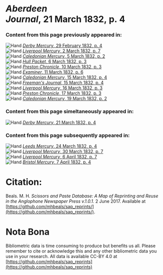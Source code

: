 # *Aberdeen Journal*, 21 March 1832, p. 4  
  
### Content from this page previously appeared in:  
![Hand](http://scissorsandpaste.net/wp-content/uploads/2017/06/smallhandpointer.png) [*Derby Mercury*, 29 February 1832, p. 4](https://mhbeals.github.io/sap_html/Derby-Mercury/Derby-Mercury-29-February-1832-p-4)  
![Hand](http://scissorsandpaste.net/wp-content/uploads/2017/06/smallhandpointer.png) [*Liverpool Mercury*, 2 March 1832, p. 7](https://mhbeals.github.io/sap_html/Liverpool-Mercury/Liverpool-Mercury-2-March-1832-p-7)  
![Hand](http://scissorsandpaste.net/wp-content/uploads/2017/06/smallhandpointer.png) [*Caledonian Mercury*, 5 March 1832, p. 2](https://mhbeals.github.io/sap_html/Caledonian-Mercury/Caledonian-Mercury-5-March-1832-p-2)  
![Hand](http://scissorsandpaste.net/wp-content/uploads/2017/06/smallhandpointer.png) [*Hull Packet*, 6 March 1832, p. 3](https://mhbeals.github.io/sap_html/Hull-Packet/Hull-Packet-6-March-1832-p-3)  
![Hand](http://scissorsandpaste.net/wp-content/uploads/2017/06/smallhandpointer.png) [*Preston Chronicle*, 10 March 1832, p. 3](https://mhbeals.github.io/sap_html/Preston-Chronicle/Preston-Chronicle-10-March-1832-p-3)  
![Hand](http://scissorsandpaste.net/wp-content/uploads/2017/06/smallhandpointer.png) [*Examiner*, 11 March 1832, p. 6](https://mhbeals.github.io/sap_html/Examiner/Examiner-11-March-1832-p-6)  
![Hand](http://scissorsandpaste.net/wp-content/uploads/2017/06/smallhandpointer.png) [*Caledonian Mercury*, 15 March 1832, p. 4](https://mhbeals.github.io/sap_html/Caledonian-Mercury/Caledonian-Mercury-15-March-1832-p-4)  
![Hand](http://scissorsandpaste.net/wp-content/uploads/2017/06/smallhandpointer.png) [*Freeman's Journal*, 15 March 1832, p. 4](https://mhbeals.github.io/sap_html/Freeman's-Journal/Freeman's-Journal-15-March-1832-p-4)  
![Hand](http://scissorsandpaste.net/wp-content/uploads/2017/06/smallhandpointer.png) [*Liverpool Mercury*, 16 March 1832, p. 3](https://mhbeals.github.io/sap_html/Liverpool-Mercury/Liverpool-Mercury-16-March-1832-p-3)  
![Hand](http://scissorsandpaste.net/wp-content/uploads/2017/06/smallhandpointer.png) [*Preston Chronicle*, 17 March 1832, p. 3](https://mhbeals.github.io/sap_html/Preston-Chronicle/Preston-Chronicle-17-March-1832-p-3)  
![Hand](http://scissorsandpaste.net/wp-content/uploads/2017/06/smallhandpointer.png) [*Caledonian Mercury*, 19 March 1832, p. 2](https://mhbeals.github.io/sap_html/Caledonian-Mercury/Caledonian-Mercury-19-March-1832-p-2)  
  
### Content from this page simeltaneously appeared in:  
![Hand](http://scissorsandpaste.net/wp-content/uploads/2017/06/smallhandpointer.png) [*Derby Mercury*, 21 March 1832, p. 4](https://mhbeals.github.io/sap_html/Derby-Mercury/Derby-Mercury-21-March-1832-p-4)  
  
### Content from this page subsequently appeared in:  
![Hand](http://scissorsandpaste.net/wp-content/uploads/2017/06/smallhandpointer.png) [*Leeds Mercury*, 24 March 1832, p. 4](https://mhbeals.github.io/sap_html/Leeds-Mercury/Leeds-Mercury-24-March-1832-p-4)  
![Hand](http://scissorsandpaste.net/wp-content/uploads/2017/06/smallhandpointer.png) [*Liverpool Mercury*, 30 March 1832, p. 7](https://mhbeals.github.io/sap_html/Liverpool-Mercury/Liverpool-Mercury-30-March-1832-p-7)  
![Hand](http://scissorsandpaste.net/wp-content/uploads/2017/06/smallhandpointer.png) [*Liverpool Mercury*, 6 April 1832, p. 7](https://mhbeals.github.io/sap_html/Liverpool-Mercury/Liverpool-Mercury-6-April-1832-p-7)  
![Hand](http://scissorsandpaste.net/wp-content/uploads/2017/06/smallhandpointer.png) [*Bristol Mercury*, 7 April 1832, p. 4](https://mhbeals.github.io/sap_html/Bristol-Mercury/Bristol-Mercury-7-April-1832-p-4)  


# Citation: 

Beals. M. H. *Scissors and Paste Database: A Map of Reprinting and Reuse in the Anglophone Newspaper Press v.1.0.1.* 2 June 2017. Available at [https://github.com/mhbeals/sap_reprints/](https://github.com/mhbeals/sap_reprints/). 

# Nota Bona

Bibliometric data is time consuming to produce but benefits us all. Please remember to cite or acknowledge this and any other bibliometric data you use in your research. All data is available CC-BY 4.0 at [https://github.com/mhbeals/sap_reprints](https://github.com/mhbeals/sap_reprints)